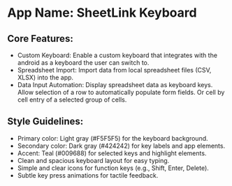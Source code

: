 # **App Name**: SheetLink Keyboard

## Core Features:

- Custom Keyboard: Enable a custom keyboard that integrates with the android as a keyboard the user can switch to.
- Spreadsheet Import: Import data from local spreadsheet files (CSV, XLSX) into the app.
- Data Input Automation: Display spreadsheet data as keyboard keys. Allow selection of a row to automatically populate form fields. Or cell by cell entry of a selected group of cells.

## Style Guidelines:

- Primary color: Light gray (#F5F5F5) for the keyboard background.
- Secondary color: Dark gray (#424242) for key labels and app elements.
- Accent: Teal (#009688) for selected keys and highlight elements.
- Clean and spacious keyboard layout for easy typing.
- Simple and clear icons for function keys (e.g., Shift, Enter, Delete).
- Subtle key press animations for tactile feedback.